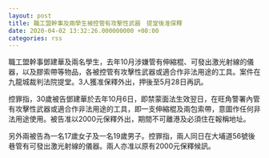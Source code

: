 ```yaml
---
layout: post
title: 職工盟幹事及兩學生被控管有攻擊性武器　提堂後准保釋
date: 2020-04-02 13:32:26.000000000 +08:00
categories: rss
---
```


職工盟幹事鄧建華及兩名學生，去年10月涉嫌管有伸縮棍、可發出激光射線的儀器，以及膠索帶等物品，各被控管有攻擊性武器或適合作非法用途的工具。案件在九龍城裁判法院提堂。3人獲准保釋外出，押後至5月28日再訊。

控罪指，30歲被告鄧建華於去年10月6日，即禁蒙面法生效翌日，在旺角警署內管有攻擊性武器或適合作非法用途的工具，即一支伸縮棍及兩包索帶，意圖作任何非法用途使用。被告准以2000元保釋外出，期間不可離港及必須住在報稱地址。

另外兩被告為一名17歲女子及一名19歲男子。控罪指，兩人同日在大埔道56號後巷管有可發出激光射線的儀器。兩人亦准以原有2000元保釋候訊。
